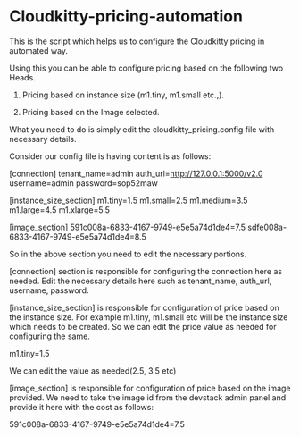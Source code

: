 # Cloudkitty-pricing-automation

This is the script which helps us to configure the Cloudkitty pricing in automated way.

Using this you can be able to configure pricing based on the following two Heads.

1) Pricing based on instance size (m1.tiny, m1.small etc.,).

2) Pricing based on the Image selected.

What you need to do is simply edit the cloudkitty_pricing.config file with necessary details.

Consider our config file is having content is as follows:

[connection]
tenant_name=admin
auth_url=http://127.0.0.1:5000/v2.0
username=admin
password=sop52maw

[instance_size_section]
m1.tiny=1.5
m1.small=2.5
m1.medium=3.5
m1.large=4.5
m1.xlarge=5.5


[image_section]
591c008a-6833-4167-9749-e5e5a74d1de4=7.5
sdfe008a-6833-4167-9749-e5e5a74d1de4=8.5

So in the above section you need to edit the necessary portions.

[connection] section is responsible for configuring the connection here as needed.
Edit the necessary details here such as tenant_name, auth_url, username, password.

[instance_size_section] is responsible for configuration of price based on the instance size.
For example m1.tiny, m1.small etc will be the instance size which needs to be created.
So we can edit the price value as needed for configuring the same.

m1.tiny=1.5

We can edit the value as needed(2.5, 3.5 etc)

[image_section] is responsible for configuration of price based on the image provided.
We need to take the image id from the devstack admin panel and provide it here with the cost as follows:

591c008a-6833-4167-9749-e5e5a74d1de4=7.5
